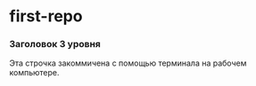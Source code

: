 # first-repo

### Заголовок 3 уровня

Эта строчка закоммичена с помощью терминала на рабочем компьютере.
